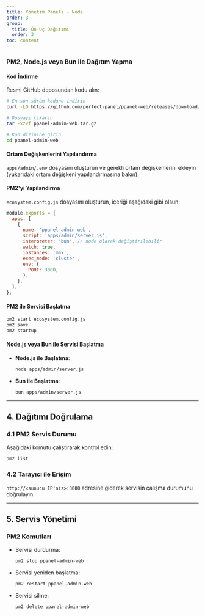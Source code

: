 ```yaml
---
title: Yönetim Paneli - Node
order: 3
group: 
  title: Ön Uç Dağıtımı
  order: 3
toc: content
---
```


### PM2, Node.js veya Bun ile Dağıtım Yapma

#### Kod İndirme

Resmi GitHub deposundan kodu alın:

```bash
# En son sürüm kodunu indirin
curl -LO https://github.com/perfect-panel/ppanel-web/releases/download/v1.0.0/ppanel-admin-web.tar.gz

# Dosyayı çıkarın
tar -xzvf ppanel-admin-web.tar.gz

# Kod dizinine girin
cd ppanel-admin-web
```

#### Ortam Değişkenlerini Yapılandırma

`apps/admin/.env` dosyasını oluşturun ve gerekli ortam değişkenlerini ekleyin (yukarıdaki ortam değişkeni yapılandırmasına bakın).

#### PM2'yi Yapılandırma

`ecosystem.config.js` dosyasını oluşturun, içeriği aşağıdaki gibi olsun:

```javascript
module.exports = {
  apps: [
    {
      name: 'ppanel-admin-web',
      script: 'apps/admin/server.js',
      interpreter: 'bun', // node olarak değiştirilebilir
      watch: true,
      instances: 'max',
      exec_mode: 'cluster',
      env: {
        PORT: 3000,
      },
    },
  ],
};
```

#### PM2 ile Servisi Başlatma

```bash
pm2 start ecosystem.config.js
pm2 save
pm2 startup
```

#### Node.js veya Bun ile Servisi Başlatma

- **Node.js ile Başlatma**:
  ```bash
  node apps/admin/server.js
  ```
- **Bun ile Başlatma**:
  ```bash
  bun apps/admin/server.js
  ```

---

## **4. Dağıtımı Doğrulama**

### **4.1 PM2 Servis Durumu**

Aşağıdaki komutu çalıştırarak kontrol edin:

```bash
pm2 list
```

### **4.2 Tarayıcı ile Erişim**

`http://<sunucu IP'niz>:3000` adresine giderek servisin çalışma durumunu doğrulayın.

---

## **5. Servis Yönetimi**

### **PM2 Komutları**

- Servisi durdurma:
  ```bash
  pm2 stop ppanel-admin-web
  ```
- Servisi yeniden başlatma:
  ```bash
  pm2 restart ppanel-admin-web
  ```
- Servisi silme:
  ```bash
  pm2 delete ppanel-admin-web
  ```

